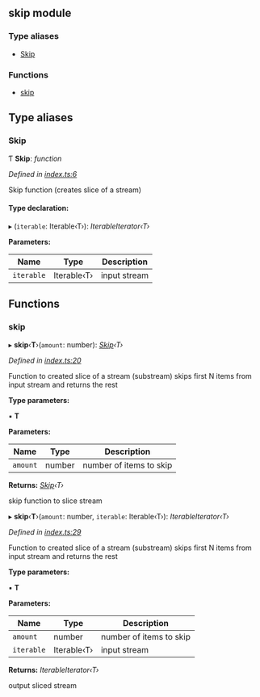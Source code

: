 ## skip module

### Type aliases

* [Skip](README.md#skip)

### Functions

* [skip](README.md#skip)

## Type aliases

###  Skip

Ƭ **Skip**: *function*

*Defined in [index.ts:6](https://github.com/andres-kovalev/pragmatic-streams/blob/master/src/streams/skip/index.ts#L6)*

Skip function (creates slice of a stream)

#### Type declaration:

▸ (`iterable`: Iterable‹T›): *IterableIterator‹T›*

**Parameters:**

Name | Type | Description |
------ | ------ | ------ |
`iterable` | Iterable‹T› | input stream |

## Functions

###  skip

▸ **skip**‹**T**›(`amount`: number): *[Skip](README.md#skip)‹T›*

*Defined in [index.ts:20](https://github.com/andres-kovalev/pragmatic-streams/blob/master/src/streams/skip/index.ts#L20)*

Function to created slice of a stream (substream)
skips first N items from input stream and returns the rest

**Type parameters:**

▪ **T**

**Parameters:**

Name | Type | Description |
------ | ------ | ------ |
`amount` | number | number of items to skip |

**Returns:** *[Skip](README.md#skip)‹T›*

skip function to slice stream

▸ **skip**‹**T**›(`amount`: number, `iterable`: Iterable‹T›): *IterableIterator‹T›*

*Defined in [index.ts:29](https://github.com/andres-kovalev/pragmatic-streams/blob/master/src/streams/skip/index.ts#L29)*

Function to created slice of a stream (substream)
skips first N items from input stream and returns the rest

**Type parameters:**

▪ **T**

**Parameters:**

Name | Type | Description |
------ | ------ | ------ |
`amount` | number | number of items to skip |
`iterable` | Iterable‹T› | input stream |

**Returns:** *IterableIterator‹T›*

output sliced stream
